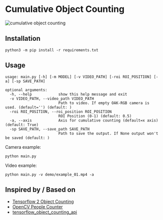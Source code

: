# Cumulative Object Counting

![cumulative object counting](https://raw.githubusercontent.com/TannerGilbert/Tensorflow-2-Object-Counting/master/doc/cumulative_object_counting.PNG)

## Installation

```
python3 -m pip install -r requirements.txt
```

## Usage

```
usage: main.py [-h] [-m MODEL] [-v VIDEO_PATH] [-roi ROI_POSITION] [-a] [-sp SAVE_PATH]

optional arguments:
  -h, --help            show this help message and exit
  -v VIDEO_PATH, --video_path VIDEO_PATH
                        Path to video. If empty OAK-RGB camera is used. (default='') (default: )
  -roi ROI_POSITION, --roi_position ROI_POSITION
                        ROI Position (0-1) (default: 0.5)
  -a, --axis            Axis for cumulative counting (default=x axis) (default: True)
  -sp SAVE_PATH, --save_path SAVE_PATH
                        Path to save the output. If None output won't be saved (default: )
```

Camera example:
```
python main.py
```

Video example:
```
python main.py -v demo/example_01.mp4 -a
```


## Inspired by / Based on
* [Tensorflow 2 Object Counting](https://github.com/TannerGilbert/Tensorflow-2-Object-Counting)
* [OpenCV People Counter](https://www.pyimagesearch.com/2018/08/13/opencv-people-counter/) 
* [tensorflow_object_counting_api](https://github.com/ahmetozlu/tensorflow_object_counting_api)

